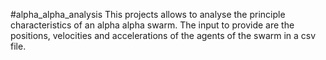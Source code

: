 #alpha_alpha_analysis
This projects allows to analyse the principle characteristics of an alpha alpha swarm. The input to provide are the positions, velocities and accelerations of the agents of the swarm in a csv file.
